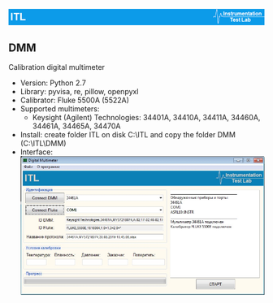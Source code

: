 ![alt text-align: center](https://github.com/itllab/DMM/blob/master/Image/1.png)
## DMM
Calibration digital multimeter
+ Version: Python 2.7
+ Library: pyvisa, re, pillow, openpyxl
+ Calibrator: Fluke 5500A (5522A)
+ Supported multimeters:
  + Keysight (Agilent) Technologies: 34401A, 34410A, 34411A, 34460A, 34461A, 34465A, 34470A
+ Install: create folder ITL on disk C:\ITL and copy the folder DMM (C:\ITL\DMM)
+ Interface:
![alt text](https://github.com/itllab/DMM/blob/master/Image/2.png)
